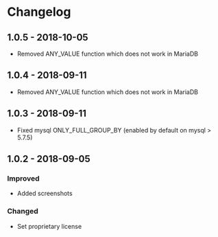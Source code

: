 Changelog
==================

## 1.0.5 - 2018-10-05
- Removed ANY_VALUE function which does not work in MariaDB

## 1.0.4 - 2018-09-11
- Removed ANY_VALUE function which does not work in MariaDB

## 1.0.3 - 2018-09-11
- Fixed mysql ONLY_FULL_GROUP_BY (enabled by default on mysql > 5.7.5)

## 1.0.2 - 2018-09-05

### Improved
- Added screenshots

### Changed
- Set proprietary license
